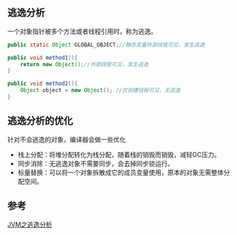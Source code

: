 ## 逃逸分析

一个对象指针被多个方法或者线程引用时，称为逃逸。

```java
public static Object GLOBAL_OBJECT;//静态变量外部线程可见，发生逃逸

public void method1(){
    return new Object();//外部线程可见，发生逃逸
}

public void method2(){
    Object object = new Object(); //仅创建线程可见，无逃逸
}
```

## 逃逸分析的优化

针对不会逃逸的对象，编译器会做一些优化

- 栈上分配：将堆分配转化为栈分配，随着栈的销毁而销毁，减轻GC压力。
- 同步消除：无逃逸对象不需要同步，会去掉同步锁运行。
- 标量替换：可以将一个对象拆散成它的成员变量使用，原本的对象无需整体分配空间。

## 参考

[JVM之逃逸分析](https://zhuanlan.zhihu.com/p/59215831)


